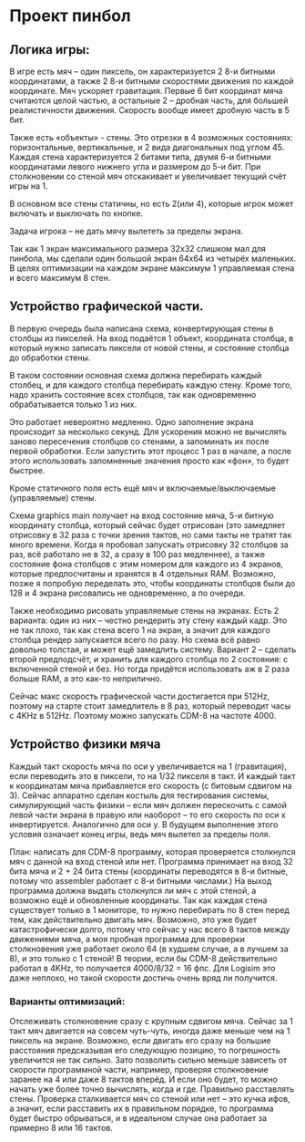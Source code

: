 # Проект пинбол

## Логика игры:
В игре есть мяч – один пиксель, он характеризуется 2 8-и битными координатами, а также 2 8-и битными скоростями движения по каждой координате. Мяч ускоряет гравитация. Первые 6 бит координат мяча считаются целой частью, а остальные 2 – дробная часть, для большей реалистичности движения. Скорость вообще имеет дробную часть в 5 бит.

Также есть «объекты» - стены. Это отрезки в 4 возможных состояниях: горизонтальные, вертикальные, и 2 вида диагональных под углом 45. Каждая стена характеризуется 2 битами типа, двумя 6-и битными координатами левого нижнего угла и размером до 5-и бит. При столкновении со стеной мяч отскакивает и увеличивает текущий счёт игры на 1.

В основном все стены статичны, но есть 2(или 4), которые игрок может включать и выключать по кнопке.

Задача игрока – не дать мячу вылететь за пределы экрана.

Так как 1 экран максимального размера 32x32 слишком мал для пинбола, мы сделали один большой экран 64x64 из четырёх маленьких. В целях оптимизации на каждом экране максимум 1 управляемая стена и всего максимум 8 стен.

## Устройство графической части.
В первую очередь была написана схема, конвертирующая стены в столбцы из пикселей. На вход подаётся 1 объект, координата столбца, в который нужно записать пиксели от новой стены, и состояние столбца до обработки стены.

В таком состоянии основная схема должна перебирать каждый столбец, и для каждого столбца перебирать каждую стену. Кроме того, надо хранить состояние всех столбцов, так как одновременно обрабатывается только 1 из них.

Это работает невероятно медленно. Одно заполнение экрана происходит за несколько секунд. Для ускорения можно не вычислять заново пересечения столбцов со стенами, а запоминать их после первой обработки. Если запустить этот процесс 1 раз в начале, а после этого использовать запомненные значения просто как «фон», то будет быстрее. 

Кроме статичного поля есть ещё мяч и включаемые/выключаемые (управляемые) стены. 

Схема graphics main получает на вход состояние мяча, 5-и битную координату столбца, который сейчас будет отрисован (это замедляет отрисовку в 32 раза с точки зрения тактов, но сами такты не тратят так много времени. Когда я пробовал запускать отрисовку 32 столбцов за раз, всё работало не в 32, а сразу в 100 раз медленнее), а также состояние фона столбцов с этим номером для каждого из 4 экранов, которые предпосчитаны и хранятся в 4 отдельных RAM. Возможно, позже я попробую переделать это, чтобы координаты столбцов были до 128 и 4 экрана рисовались не одновременно, а по очереди.

Также необходимо рисовать управляемые стены на экранах. Есть 2 варианта: один из них – честно рендерить эту стену каждый кадр. Это не так плохо, так как стена всего 1 на экран, а значит для каждого столбца рендер запускается всего по разу. Но схема всё равно довольно толстая, и может ещё замедлить систему. Вариант 2 – сделать второй предподсчёт, и хранить для каждого столбца по 2 состояния: с включенной стеной и без. Но тогда придётся использовать аж в 2 раза больше RAM, а это как-то неприлично.

Сейчас макс скорость графической части достигается при 512Hz, поэтому на старте стоит замедлитель в 8 раз, который переводит часы с 4KHz в 512Hz. Поэтому можно запускать CDM-8 на частоте 4000.

## Устройство физики мяча
Каждый такт скорость мяча по оси y увеличивается на 1 (гравитация), если переводить это в пиксели, то на 1/32 пикселя в такт. И каждый такт к координатам мяча прибавляется его скорость (с битовым сдвигом на 3). Сейчас аппаратно сделан костыль для тестирования системы, симулирующий часть физики – если мяч должен перескочить с самой левой части экрана в правую или наоборот – то его скорость по оси x инвертируется. Аналогично для оси y. В будущем выполнение этого условия означает конец игры, ведь мяч вылетел за пределы поля.

План: написать для CDM-8 программу, которая проверяется столкнулся мяч с данной на вход стеной или нет. Программа принимает на вход 32 бита мяча и 2 + 24 бита стены (координаты переводятся в 8-и битные, потому что assembler работает с 8-и битными числами.) На выход программа должна выдать столкнулся ли мяч с этой стеной, а возможно ещё и обновленные координаты. Так как каждая стена существует только в 1 мониторе, то нужно перебирать по 8 стен перед тем, как действительно двигать мяч. Возможно, это уже будет катастрофически долго, потому что сейчас у нас всего 8 тактов между движениями мяча, а моя пробная программа для проверки столкновения уже работает около 64 (в худшем случае, а в лучшем за 8), и это только с 1 стеной! В теории, если бы CDM-8 действительно работал в 4KHz, то получается 4000/8/32 = 16 фпс. Для Logisim это даже неплохо, но такой скорости достичь очень вряд ли получится.

### Варианты оптимизаций: 
Отслеживать столкновение сразу с крупным сдвигом мяча. Сейчас за 1 такт мяч двигается на совсем чуть-чуть, иногда даже меньше чем на 1 пиксель на экране. Возможно, если двигать его сразу на большие расстояния предсказывая его следующую позицию, то погрешность увеличится не так сильно. Зато позволить сильно меньше зависеть от скорости программной части, например, проверяя столкновение заранее на 4 или даже 8 тактов вперёд. И если оно будет, то можно начать уже более точно вычислять, когда и где.
Правильно расставлять стены. Проверка сталкивается мяч со стеной или нет – это кучка ифов, а значит, если расставить их в правильном порядке, то программа будет быстро обрываться, и в идеальном случае она работает за примерно 8 или 16 тактов.
